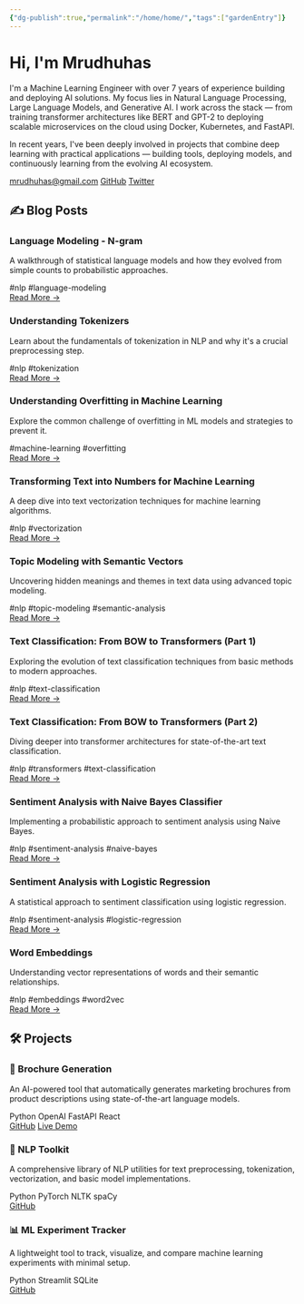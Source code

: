 ```yaml
---
{"dg-publish":true,"permalink":"/home/home/","tags":["gardenEntry"]}
---
```



<div class="profile-section">
  <h1>Hi, I'm Mrudhuhas</h1>
  <div class="bio">
    <p>I'm a Machine Learning Engineer with over 7 years of experience building and deploying AI solutions. My focus lies in Natural Language Processing, Large Language Models, and Generative AI. I work across the stack — from training transformer architectures like BERT and GPT-2 to deploying scalable microservices on the cloud using Docker, Kubernetes, and FastAPI.</p>
    <p>In recent years, I've been deeply involved in projects that combine deep learning with practical applications — building tools, deploying models, and continuously learning from the evolving AI ecosystem.</p>
  </div>
  <div class="contact-links">
    <a href="mailto:mrudhuhas@gmail.com"><i class="fa-thin fa-envelope"></i> mrudhuhas@gmail.com</a>
    <a href="https://github.com/MrudhuhasM"><i class="fa-brands fa-github"></i> GitHub</a>
    <a href="https://x.com/_mrudhu_"><i class="fa-brands fa-x-twitter"></i> Twitter</a>
  </div>
</div>

<div class="section-heading">
  <h2 id="blog-posts">✍️ Blog Posts</h2>
</div>

<div class="blog-grid">

<div class="blog-card">
  <div class="blog-card-content">
    <h3>Language Modeling - N-gram</h3>
    <p class="description">A walkthrough of statistical language models and how they evolved from simple counts to probabilistic approaches.</p>
    <div class="tags">
      <span class="tag">#nlp</span>
      <span class="tag">#language-modeling</span>
    </div>
    <div class="read-more">
      <a href="/language-modeling-n-gram">Read More →</a>
    </div>
  </div>
</div>

<div class="blog-card">
  <div class="blog-card-content">
    <h3>Understanding Tokenizers</h3>
    <p class="description">Learn about the fundamentals of tokenization in NLP and why it's a crucial preprocessing step.</p>
    <div class="tags">
      <span class="tag">#nlp</span>
      <span class="tag">#tokenization</span>
    </div>
    <div class="read-more">
      <a href="/understanding-tokenizers">Read More →</a>
    </div>
  </div>
</div>

<div class="blog-card">
  <div class="blog-card-content">
    <h3>Understanding Overfitting in Machine Learning</h3>
    <p class="description">Explore the common challenge of overfitting in ML models and strategies to prevent it.</p>
    <div class="tags">
      <span class="tag">#machine-learning</span>
      <span class="tag">#overfitting</span>
    </div>
    <div class="read-more">
      <a href="/understanding-overfitting-in-machine-learning">Read More →</a>
    </div>
  </div>
</div>

<div class="blog-card">
  <div class="blog-card-content">
    <h3>Transforming Text into Numbers for Machine Learning</h3>
    <p class="description">A deep dive into text vectorization techniques for machine learning algorithms.</p>
    <div class="tags">
      <span class="tag">#nlp</span>
      <span class="tag">#vectorization</span>
    </div>
    <div class="read-more">
      <a href="/transforming-text-into-numbers-for-machine-learning">Read More →</a>
    </div>
  </div>
</div>

<div class="blog-card">
  <div class="blog-card-content">
    <h3>Topic Modeling with Semantic Vectors</h3>
    <p class="description">Uncovering hidden meanings and themes in text data using advanced topic modeling.</p>
    <div class="tags">
      <span class="tag">#nlp</span>
      <span class="tag">#topic-modeling</span>
      <span class="tag">#semantic-analysis</span>
    </div>
    <div class="read-more">
      <a href="/topic-modeling-with-semantic-vectors">Read More →</a>
    </div>
  </div>
</div>

<div class="blog-card">
  <div class="blog-card-content">
    <h3>Text Classification: From BOW to Transformers (Part 1)</h3>
    <p class="description">Exploring the evolution of text classification techniques from basic methods to modern approaches.</p>
    <div class="tags">
      <span class="tag">#nlp</span>
      <span class="tag">#text-classification</span>
    </div>
    <div class="read-more">
      <a href="/text-classification-from-bow-to-transformers-1">Read More →</a>
    </div>
  </div>
</div>

<div class="blog-card">
  <div class="blog-card-content">
    <h3>Text Classification: From BOW to Transformers (Part 2)</h3>
    <p class="description">Diving deeper into transformer architectures for state-of-the-art text classification.</p>
    <div class="tags">
      <span class="tag">#nlp</span>
      <span class="tag">#transformers</span>
      <span class="tag">#text-classification</span>
    </div>
    <div class="read-more">
      <a href="/text-classification-from-bow-to-transformers-2">Read More →</a>
    </div>
  </div>
</div>

<div class="blog-card">
  <div class="blog-card-content">
    <h3>Sentiment Analysis with Naive Bayes Classifier</h3>
    <p class="description">Implementing a probabilistic approach to sentiment analysis using Naive Bayes.</p>
    <div class="tags">
      <span class="tag">#nlp</span>
      <span class="tag">#sentiment-analysis</span>
      <span class="tag">#naive-bayes</span>
    </div>
    <div class="read-more">
      <a href="/sentiment-analysis-with-naive-bayes-classifier">Read More →</a>
    </div>
  </div>
</div>

<div class="blog-card">
  <div class="blog-card-content">
    <h3>Sentiment Analysis with Logistic Regression</h3>
    <p class="description">A statistical approach to sentiment classification using logistic regression.</p>
    <div class="tags">
      <span class="tag">#nlp</span>
      <span class="tag">#sentiment-analysis</span>
      <span class="tag">#logistic-regression</span>
    </div>
    <div class="read-more">
      <a href="/sentiment-analysis-with-logistic-regression">Read More →</a>
    </div>
  </div>
</div>

<div class="blog-card">
  <div class="blog-card-content">
    <h3>Word Embeddings</h3>
    <p class="description">Understanding vector representations of words and their semantic relationships.</p>
    <div class="tags">
      <span class="tag">#nlp</span>
      <span class="tag">#embeddings</span>
      <span class="tag">#word2vec</span>
    </div>
    <div class="read-more">
      <a href="/embeddings">Read More →</a>
    </div>
  </div>
</div>
</div>


<div class="section-heading">
  <h2 id="projects">🛠️ Projects</h2>
</div>

<div class="projects-grid">
  <div class="project-card">
    <h3><span class="emoji">🧾</span> Brochure Generation</h3>
    <p class="description">An AI-powered tool that automatically generates marketing brochures from product descriptions using state-of-the-art language models.</p>
    <div class="project-tech">
      <span class="tech-tag">Python</span>
      <span class="tech-tag">OpenAI</span>
      <span class="tech-tag">FastAPI</span>
      <span class="tech-tag">React</span>
    </div>
    <div class="project-links">
      <a href="https://github.com/MrudhuhasM/brochure-generation"><i icon-name="github"></i> GitHub</a>
      <a href="#"><i icon-name="external-link"></i> Live Demo</a>
    </div>
  </div>
  
  <div class="project-card">
    <h3><span class="emoji">🤖</span> NLP Toolkit</h3>
    <p class="description">A comprehensive library of NLP utilities for text preprocessing, tokenization, vectorization, and basic model implementations.</p>
    <div class="project-tech">
      <span class="tech-tag">Python</span>
      <span class="tech-tag">PyTorch</span>
      <span class="tech-tag">NLTK</span>
      <span class="tech-tag">spaCy</span>
    </div>
    <div class="project-links">
      <a href="#"><i icon-name="github"></i> GitHub</a>
    </div>
  </div>
  
  <div class="project-card">
    <h3><span class="emoji">📊</span> ML Experiment Tracker</h3>
    <p class="description">A lightweight tool to track, visualize, and compare machine learning experiments with minimal setup.</p>
    <div class="project-tech">
      <span class="tech-tag">Python</span>
      <span class="tech-tag">Streamlit</span>
      <span class="tech-tag">SQLite</span>
    </div>
    <div class="project-links">
      <a href="#"><i icon-name="github"></i> GitHub</a>
    </div>
  </div>
</div>